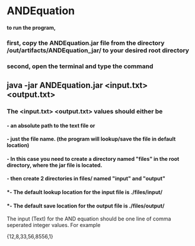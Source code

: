 # ANDEquation
#### to run the program, 
### first, copy the ANDEquation.jar file from the directory /out/artifacts/ANDEquation_jar/ to your desired root directory
### second, open the terminal and type the command 

## java -jar ANDEquation.jar  <input.txt> <output.txt>

### The <input.txt> <output.txt> values should either be

####      - an absolute path to the text file or
####      - just the file name. (the program will lookup/save the file in default location)
####          - In this case you need to create a directory named "files" in the root directory, where the jar file is located. 
####          - then create 2 directories in files/ named "input" and "output"
####          *- The default lookup location for the input file is ./files/input/
####          *- The default save location for the output file is ./files/output/

The input (Text) for the AND equation should be one line of comma seperated integer values. For example

{12,8,33,56,8556,1}
